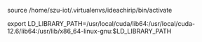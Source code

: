 source /home/szu-iot/.virtualenvs/ideachirip/bin/activate

export LD_LIBRARY_PATH=/usr/local/cuda/lib64:/usr/local/cuda-12.6/lib64:/usr/lib/x86_64-linux-gnu:$LD_LIBRARY_PATH
